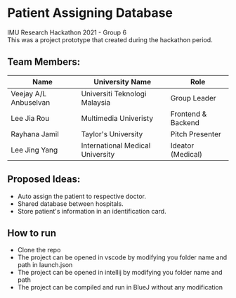# Patient Assigning Database
IMU Research Hackathon 2021 - Group 6
<br>
This was a project prototype that created during the hackathon period.

## Team Members:
| Name                  | University Name               | Role               |
| -----------           | -----------                   |-----------         |
| Veejay A/L Anbuselvan | Universiti Teknologi Malaysia | Group Leader       |
| Lee Jia Rou           | Multimedia Univeristy         | Frontend & Backend |
| Rayhana Jamil | Taylor's University                   | Pitch Presenter    |
| Lee Jing Yang | International Medical University      | Ideator (Medical)  |

## Proposed Ideas:
* Auto assign the patient to respective doctor.
* Shared database between hospitals.
* Store patient's information in an identification card.

## How to run
* Clone the repo
* The project can be opened in vscode by modifying you folder name and path in launch.json
* The project can be opened in intellij by modifying you folder name and path
* The project can be compiled and run in BlueJ without any modification
